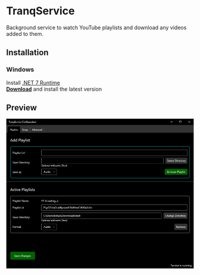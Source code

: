 # TranqService
Background service to watch YouTube playlists and download any videos added to them.

## Installation
### Windows

Install [.NET 7 Runtime](https://dotnet.microsoft.com/en-us/download/dotnet/7.0)  
**[Download]([Download](https://s3.eu-central-1.amazonaws.com/tranqservice-deploy/TranqServiceInstaller.exe))** and install the latest version

## Preview
[![Preview of the TranqService configuration app](https://raw.githubusercontent.com/NotCoffee418/TranqService/main/media/tranqservice-demo.png)](https://raw.githubusercontent.com/NotCoffee418/TranqService/main/media/tranqservice-demo.png)